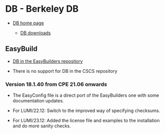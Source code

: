 # DB - Berkeley DB

  * [DB home page](https://www.oracle.com/database/technologies/related/berkeleydb.html)

      * [DB downloads](https://www.oracle.com/database/technologies/related/berkeleydb-downloads.html)


## EasyBuild

  * [DB in the EasyBuilders repository](https://github.com/easybuilders/easybuild-easyconfigs/tree/develop/easybuild/easyconfigs/d/DB)

  * There is no support for DB in the CSCS repository


### Version 18.1.40 from CPE 21.06 onwards

  * The EasyConfig file is a direct port of the EasyBuilders one with some
    documentation updates.

  * For LUMI/22.12: Switch to the improved way of specifying checksums.

  * For LUMI/23.12: Added the license file and examples to the installation and do
    more sanity checks.
